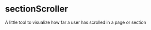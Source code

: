 sectionScroller
===============

A little tool to visualize how far a user has scrolled in a page or section
